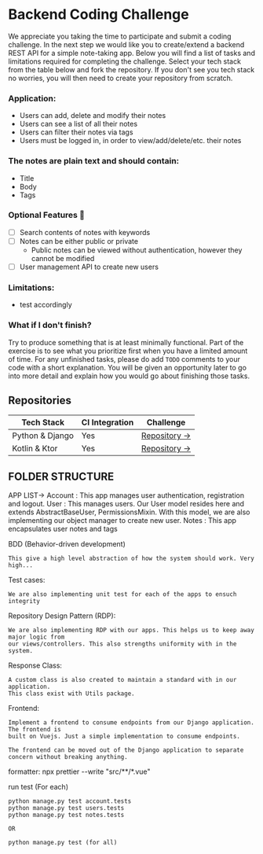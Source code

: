 # Backend Coding Challenge

We appreciate you taking the time to participate and submit a coding challenge. In the next step we would like you to
create/extend a backend REST API for a simple note-taking app. Below you will find a list of tasks and limitations
required for completing the challenge. Select your tech stack from the table below and fork the repository. If you don't see you tech stack no worries, you will then need to create your repository from scratch.

### Application:

* Users can add, delete and modify their notes
* Users can see a list of all their notes
* Users can filter their notes via tags
* Users must be logged in, in order to view/add/delete/etc. their notes

### The notes are plain text and should contain:

* Title
* Body
* Tags

### Optional Features 🚀

* [ ] Search contents of notes with keywords
* [ ] Notes can be either public or private
    * Public notes can be viewed without authentication, however they cannot be modified
* [ ] User management API to create new users

### Limitations:

* test accordingly

### What if I don't finish?

Try to produce something that is at least minimally functional. Part of the exercise is to see what you prioritize first when you have a limited amount of time. For any unfinished tasks, please do add `TODO` comments to your code with a short explanation. You will be given an opportunity later to go into more detail and explain how you would go about finishing those tasks.

## Repositories

| Tech Stack | CI Integration | Challenge |
|--|--|--|
| Python & Django | Yes | [Repository →](https://github.com/Thermondo/backend-coding-challenge-django) 
| Kotlin & Ktor | Yes | [Repository →](https://github.com/Thermondo/backend-coding-challenge-ktor)


## FOLDER STRUCTURE

APP LIST-> 
    Account : This app manages user authentication, registration and logout.
    User    : This manages users. Our User model resides here and extends AbstractBaseUser, PermissionsMixin. With this model, we are also implementing our object manager to
    create new user.
    Notes   : This app encapsulates user notes and tags


BDD (Behavior-driven development)

    This give a high level abstraction of how the system should work. Very high...


Test cases: 

    We are also implementing unit test for each of the apps to ensuch integrity


Repository Design Pattern (RDP):

    We are also implementing RDP with our apps. This helps us to keep away major logic from
    our views/controllers. This also strengths uniformity with in the system.


Response Class:

    A custom class is also created to maintain a standard with in our application.
    This class exist with Utils package.


Frontend: 

    Implement a frontend to consume endpoints from our Django application. The frontend is
    built on Vuejs. Just a simple implementation to consume endpoints.

    The frontend can be moved out of the Django application to separate concern without breaking anything.

formatter: npx prettier --write "src/**/*.vue"

run test (For each)

    python manage.py test account.tests
    python manage.py test users.tests
    python manage.py test notes.tests

    OR 

    python manage.py test (for all)